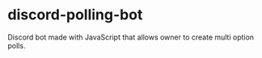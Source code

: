 # discord-polling-bot
Discord bot made with JavaScript that allows owner to create multi option polls.
